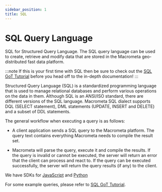 ```yaml
---
sidebar_position: 1
title: SQL
---
```


# SQL Query Language

SQL for Structured Query Language. The SQL query language can be used to create, retrieve and modify data that are stored in the Macrometa geo-distributed fast data platform.

:::note
If this is your first time with SQL then be sure to check out the [SQL GoT Tutorial](got-tutorial/index.md) before you head off to the in-depth documentation!
:::

Structured Query Language (SQL) is a standardized programming language that is used to manage relational databases and perform various operations on the data in them.
Although SQL is an ANSI/ISO standard, there are different versions of the SQL language. Macrometa SQL dialect supports DQL (SELECT statement), DML statements (UPDATE, INSERT and DELETE) and a subset of DDL statements.

The general workflow when executing a query is as follows:

- A client application sends a SQL query to the Macrometa platform. The query text contains everything Macrometa needs to compile the result set.

- Macrometa will parse the query, execute it and compile the results. If the query is invalid or cannot be executed, the server will return an error that the client can process and react to. If the query can be executed successfully, the server will return the query results (if any) to the client.

We have SDKs for [JavaScript](https://github.com/Macrometacorp/jsC8) and [Python](https://github.com/Macrometacorp/pyC8)

For some example queries, please refer to [SQL GoT Tutorial](got-tutorial/index.md).

